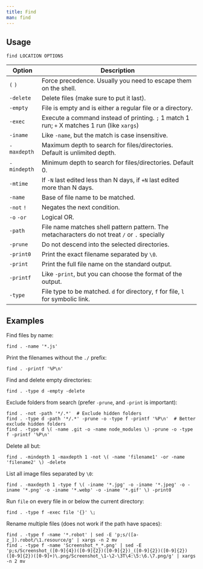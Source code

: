 ```yaml
---
title: Find
man: find
---
```


## Usage

```shell
find LOCATION OPTIONS
```

| Option      | Description                                                                                   |
| ----------- | --------------------------------------------------------------------------------------------- |
| `(` `)`     | Force precedence. Usually you need to escape them on the shell.                               |
| `-delete`   | Delete files (make sure to put it last).                                                      |
| `-empty`    | File is empty and is either a regular file or a directory.                                    |
| `-exec`     | Execute a command instead of printing. `;` 1 match 1 run; `+` X matches 1 run (like `xargs`)  |
| `-iname`    | Like `-name`, but the match is case insensitive.                                              |
| `-maxdepth` | Maximum depth to search for files/directories. Default is unlimited depth.                    |
| `-mindepth` | Minimum depth to search for files/directories. Default 0.                                     |
| `-mtime`    | If `-N` last edited less than N days, if `+N` last edited more than N days.                   |
| `-name`     | Base of file name to be matched.                                                              |
| `-not` `!`  | Negates the next condition.                                                                   |
| `-o` `-or`  | Logical OR.                                                                                   |
| `-path`     | File name matches shell pattern pattern. The metacharacters do not treat `/` or `.` specially |
| `-prune`    | Do not descend into the selected directories.                                                 |
| `-print0`   | Print the exact filename separated by `\0`.                                                   |
| `-print`    | Print the full file name on the standard output.                                              |
| `-printf`   | Like `-print`, but you can choose the format of the output.                                   |
| `-type`     | File type to be matched. `d` for directory, `f` for file, `l` for symbolic link.              |

## Examples

Find files by name:

```shell
find . -name '*.js'
```

Print the filenames without the `./` prefix:

```shell
find . -printf '%P\n'
```

Find and delete empty directories:

```shell
find . -type d -empty -delete
```

Exclude folders from search (prefer `-prune`, and `-print` is important):

```shell
find . -not -path '*/.*'  # Exclude hidden folders
find . -type d -path '*/.*' -prune -o -type f -printf '%P\n'  # Better exclude hidden folders
find . -type d \( -name .git -o -name node_modules \) -prune -o -type f -printf '%P\n'
```

Delete all but:

```shell
find . -mindepth 1 -maxdepth 1 -not \( -name 'filename1' -or -name 'filename2' \) -delete
```

List all image files separated by `\0`:

```shell
find . -maxdepth 1 -type f \( -iname '*.jpg' -o -iname '*.jpeg' -o -iname '*.png' -o -iname '*.webp' -o -iname '*.gif' \) -print0
```

Run `file` on every file in or below the current directory:

```shell
find . -type f -exec file '{}' \;
```

Rename multiple files (does not work if the path have spaces):

```shell
find . -type f -name '*.robot' | sed -E 'p;s/([a-z_]).robot/\1.resource/g' | xargs -n 2 mv
find . -type f -name 'Screenshot_*_*.png' | sed -E 'p;s/Screenshot_([0-9]{4})([0-9]{2})([0-9]{2})_([0-9]{2})([0-9]{2})([0-9]{2})([0-9]+)\.png/Screenshot_\1-\2-\3T\4:\5:\6.\7.png/g' | xargs -n 2 mv
```
